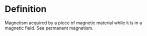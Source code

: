 # Definition

Magnetism acquired by a piece of magnetic material while it is in a
magnetic field. See permanent magnetism.
